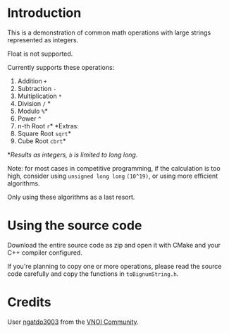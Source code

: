 # Introduction
This is a demonstration of common math operations with large strings represented as integers.

Float is not supported.

Currently supports these operations:
 1. Addition ``+``
 2. Subtraction ``-``
 3. Multiplication ``*``
 4. Division ``/`` *
 5. Modulo ``%``*
 6. Power ``^``
 7. n-th Root ``r``*
 *Extras:
 8. Square Root ``sqrt``*
 9. Cube Root ``cbrt``*

**Results as integers, ``b`` is limited to long long.*

Note: for most cases in competitive programming, if the calculation is too high, consider using ``unsigned long long`` ``(10^19)``,
or using more efficient algorithms.

Only using these algorithms as a last resort.

# Using the source code
Download the entire source code as zip and open it with CMake and your C++ compiler configured.

If you're planning to copy one or more operations, please read the source code carefully and copy the functions in ``toBignumString.h``.

# Credits
User [ngatdo3003](https://oj.vnoi.info/user/ngatdo3003) from the [VNOI Community](https://oj.vnoi.info/).
